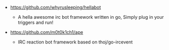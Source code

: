 - https://github.com/whyrusleeping/hellabot
  - A hella awesome irc bot framework written in go, Simply plug in your triggers and run!

- https://github.com/m0t0k1ch1/ape
  - IRC reaction bot framework based on thoj/go-ircevent 
